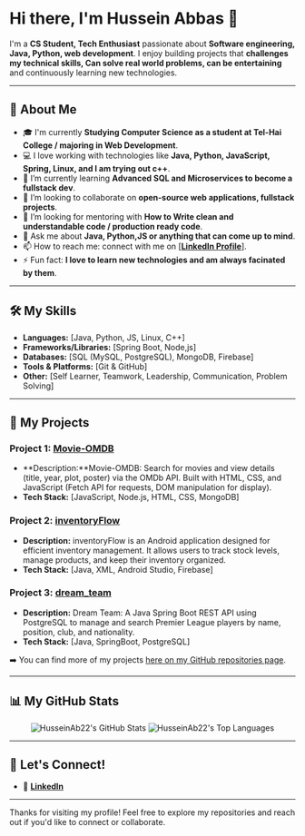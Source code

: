 # Hi there, I'm Hussein Abbas 👋

I'm a **CS Student, Tech Enthusiast**
passionate about **Software engineering, Java, Python, web development**.
I enjoy building projects that **challenges my technical skills, Can solve real world problems, can be entertaining** and continuously learning new technologies.

---

## 🚀 About Me

* 🎓 I'm currently **Studying Computer Science as a student at Tel-Hai College  / majoring in  Web Development**.
* 💻 I love working with technologies like **Java, Python, JavaScript, Spring, Linux, and I am trying out c++**.
* 🌱 I’m currently learning **Advanced SQL and Microservices to become a fullstack dev**.
* 👯 I’m looking to collaborate on **open-source web applications, fullstack projects**.
* 🤔 I’m looking for mentoring with **How to Write clean and understandable code / production ready code**.
* 💬 Ask me about **Java, Python,JS or anything that can come up to mind**.
* 📫 How to reach me: connect with me on [**[LinkedIn Profile](https://www.linkedin.com/in/hussein-abbas/)**].
* ⚡ Fun fact: **I love to learn new technologies and am always facinated by them**.

---

## 🛠️ My Skills

* **Languages:** [Java, Python, JS, Linux, C++]
* **Frameworks/Libraries:** [Spring Boot, Node,js]
* **Databases:** [SQL (MySQL, PostgreSQL), MongoDB, Firebase]
* **Tools & Platforms:** [Git & GitHub]
* **Other:** [Self Learner, Teamwork, Leadership, Communication, Problem Solving]

---

## 📂 My Projects

### Project 1: [Movie-OMDB](https://github.com/HusseinAb22/Movie-OMDB)
* **Description:**Movie-OMDB: Search for movies and view details (title, year, plot, poster) via the OMDb API. Built with HTML, CSS, and JavaScript (Fetch API for requests, DOM manipulation for display).
* **Tech Stack:** [JavaScript, Node.js, HTML, CSS, MongoDB]

### Project 2: [inventoryFlow](https://github.com/HusseinAb22/inventoryFlow)
* **Description:** inventoryFlow is an Android application designed for efficient inventory management. It allows users to track stock levels, manage products, and keep their inventory organized.
* **Tech Stack:** [Java, XML, Android Studio, Firebase]


### Project 3: [dream_team](https://github.com/HusseinAb22/dream_team)
* **Description:** Dream Team: A Java Spring Boot REST API using PostgreSQL to manage and search Premier League players by name, position, club, and nationality.
* **Tech Stack:** [Java, SpringBoot, PostgreSQL]



➡️ You can find more of my projects [here on my GitHub repositories page](https://github.com/HusseinAb22?tab=repositories).

---

## 📊 My GitHub Stats

<p align="center">
  <img src="https://github-readme-stats.vercel.app/api?username=HusseinAb22&show_icons=true&theme=radical" alt="HusseinAb22's GitHub Stats" />
  <img src="https://github-readme-stats.vercel.app/api/top-langs/?username=HusseinAb22&layout=compact&theme=radical" alt="HusseinAb22's Top Languages" />
</p>

---

## 🤝 Let's Connect!

* 🔗 [**LinkedIn**](https://www.linkedin.com/in/hussein-abbas/)

---

Thanks for visiting my profile! Feel free to explore my repositories and reach out if you'd like to connect or collaborate.

<!---
HusseinAb22/HusseinAb22 is a ✨ special ✨ repository because its `README.md` (this file) appears on your GitHub profile.
You can click the Preview link to take a look at your changes.
--->
